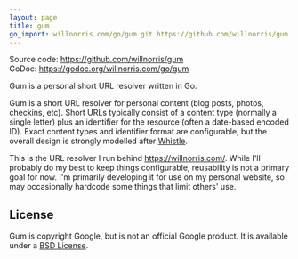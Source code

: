 ```yaml
---
layout: page
title: gum
go_import: willnorris.com/go/gum git https://github.com/willnorris/gum
---
```

Source code: <https://github.com/willnorris/gum><br>
GoDoc: <https://godoc.org/willnorris.com/go/gum>

Gum is a personal short URL resolver written in Go.

Gum is a short URL resolver for personal content (blog posts, photos, checkins,
etc).  Short URLs typically consist of a content type (normally a single
letter) plus an identifier for the resource (often a date-based encoded ID).
Exact content types and identifier format are configurable, but the overall
design is strongly modelled after [Whistle][].

This is the URL resolver I run behind <https://willnorris.com/>.  While I'll
probably do my best to keep things configurable, reusability is not a primary
goal for now.  I'm primarily developing it for use on my personal website, so
may occasionally hardcode some things that limit others' use.

[Whistle]: http://tantek.com/w/Whistle

## License ##

Gum is copyright Google, but is not an official Google product.  It is
available under a [BSD License][].

[BSD License]: https://github.com/willnorris/gum/blob/master/LICENSE
